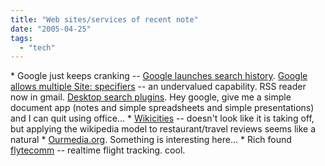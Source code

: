 ```yaml
---
title: "Web sites/services of recent note"
date: "2005-04-25"
tags: 
  - "tech"
---
```


\* Google just keeps cranking -- [Google launches search history](http://battellemedia.com/archives/001448.php). [Google allows multiple Site: specifiers](http://www.thebogles.com/blog/2005/03/adding-editorial-voice-to-google.html) -- an undervalued capability. RSS reader now in gmail. [Desktop search plugins](http://www.thebogles.com/blog/2005/04/interesting-new-google-desktop-search.html). Hey google, give me a simple document app (notes and simple spreadsheets and simple presentations) and I can quit using office... \* [Wikicities](http://wikicities.com/wiki/Wikicities) \-- doesn't look like it is taking off, but applying the wikipedia model to restaurant/travel reviews seems like a natural \* [Ourmedia.org](http://www.ourmedia.org/). Something is interesting here... \* Rich found [flytecomm](http://www.geekfishing.net//2005/03/29/flytecomm.html) \-- realtime flight tracking. cool.
